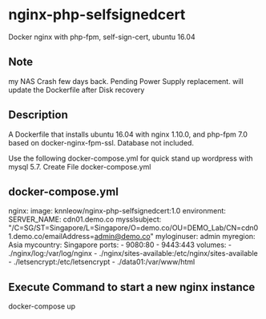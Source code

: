 # nginx-php-selfsignedcert
Docker nginx with php-fpm, self-sign-cert, ubuntu 16.04

## Note
my NAS Crash few days back. Pending Power Supply replacement.
will update the Dockerfile after Disk recovery

## Description
A Dockerfile that installs ubuntu 16.04 with nginx 1.10.0, and php-fpm 7.0 based on
docker-nginx-fpm-ssl. Database not included.

Use the following docker-compose.yml for quick stand up wordpress with mysql 5.7.
Create File docker-compose.yml

## docker-compose.yml
nginx:
    image: knnleow/nginx-php-selfsignedcert:1.0
    environment:
        SERVER_NAME: cdn01.demo.co
        mysslsubject: "/C=SG/ST=Singapore/L=Singapore/O=demo.co/OU=DEMO_Lab/CN=cdn01.demo.co/emailAddress=admin@demo.co"
        myloginuser: admin
        myregion: Asia
        mycountry: Singapore
    ports:
        - 9080:80
        - 9443:443
    volumes:
        - ./nginx/log:/var/log/nginx
        - ./nginx/sites-available:/etc/nginx/sites-available
        - ./letsencrypt:/etc/letsencrypt
        - ./data01:/var/www/html
  
  ## Execute Command to start a new nginx instance
  docker-compose up
